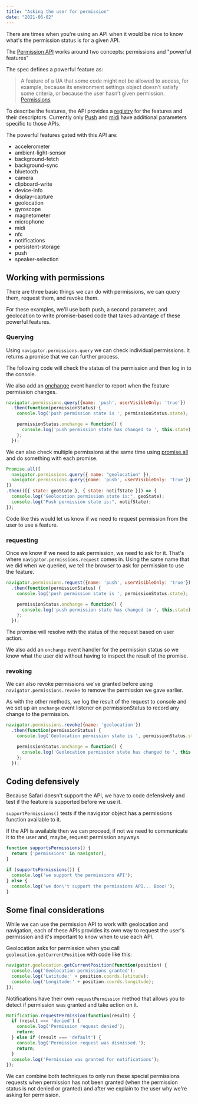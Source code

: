 ```yaml
---
title: "Asking the user for permission"
date: "2021-06-02"
---
```


There are times when you're using an API when it would be nice to know what's the permission status is for a given API.

The [Permission API](https://w3c.github.io/permissions/) works around two concepts: permissions and "powerful features"

The spec defines a powerful feature as:

> A feature of a UA that some code might not be allowed to access, for example, because its environment settings object doesn’t satisfy some criteria, or because the user hasn’t given permission. [Permissions](https://w3c.github.io/permissions/#definitions)

To describe the features, the API provides a [registry](https://w3c.github.io/permissions/#permission-registry) for the features and their descriptors. Currently only [Push](https://w3c.github.io/permissions/#h-push) and [midi](https://w3c.github.io/permissions/#h-midi) have additional parameters specific to those APIs.

The powerful features gated with this API are:

- accelerometer
- ambient-light-sensor
- background-fetch
- background-sync
- bluetooth
- camera
- clipboard-write
- device-info
- display-capture
- geolocation
- gyroscope
- magnetometer
- microphone
- midi
- nfc
- notifications
- persistent-storage
- push
- speaker-selection

## Working with permissions

There are three basic things we can do with permissions, we can query them, request them, and revoke them.

For these examples, we'll use both push, a second parameter, and geolocation to write promise-based code that takes advantage of these powerful features.

### Querying

Using `navigator.permissions.query` we can check individual permissions. It returns a promise that we can further process.

The following code will check the status of the permission and then log in to the console.

We also add an [onchange](https://developer.mozilla.org/en-US/docs/Web/API/GlobalEventHandlers/onchange) event handler to report when the feature permission changes.

```js
navigator.permissions.query({name: 'push', userVisibleOnly: 'true'})
  .then(function(permissionStatus) {
    console.log('push permission state is ', permissionStatus.state);

    permissionStatus.onchange = function() {
      console.log('push permission state has changed to ', this.state);
    };
  });
```

We can also check multiple permissions at the same time using [promise.all](https://developer.mozilla.org/en-US/docs/Web/JavaScript/Reference/Global_Objects/Promise/all) and do something with each promise.

```js
Promise.all([
  navigator.permissions.query({ name: "geolocation" }),
  navigator.permissions.query({name: 'push', userVisibleOnly: 'true'})
])
.then(([{ state: geoState }, { state: notifState }]) => {
  console.log("Geolocation permission state is:", geoState);
  console.log("Push permission state is:", notifState);
});
```

Code like this would let us know if we need to request permission from the user to use a feature.

### requesting

Once we know if we need to ask permission, we need to ask for it. That's where `navigator.permissions.request` comes in. Using the same name that we did when we queried, we tell the browser to ask for permission to use the feature.

```js
navigator.permissions.request({name: 'push', userVisibleOnly: 'true'})
  .then(function(permissionStatus) {
    console.log('push permission state is ', permissionStatus.state);

    permissionStatus.onchange = function() {
      console.log('push permission state has changed to ', this.state);
    };
  });
```

The promise will resolve with the status of the request based on user action.

We also add an `onchange` event handler for the permission status so we know what the user did without having to inspect the result of the promise.

### revoking

We can also revoke permissions we've granted before using `navigator.permissions.revoke` to remove the permission we gave earlier.

As with the other methods, we log the result of the request to console and we set up an `onchange` event listener on permissionStatus to record any change to the permission.

```js
navigator.permissions.revoke({name: 'geolocation'})
  .then(function(permissionStatus) {
    console.log('Geolocation permission state is ', permissionStatus.state);

    permissionStatus.onchange = function() {
      console.log('Geolocation permission state has changed to ', this.state);
    };
  });
```

## Coding defensively

Because Safari doesn't support the API, we have to code defensively and test if the feature is supported before we use it.

`supportPermissions()` tests if the navigator object has a permissions function available to it.

If the API is available then we can proceed, if not we need to communicate it to the user and, maybe, request permission anyways.

```js
function supportsPermissions() {
  return ('permissions' in navigator);
}

if (supportsPermissions()) {
  console.log('we support the permissions API');
} else {
  console.log('we don\'t support the permissions API... Booo!');
}
```

## Some final considerations

While we can use the permission API to work with geolocation and navigation, each of these APIs provides its own way to request the user's permission and it's important to know when to use each API.

Geolocation asks for permission when you call `geolocation.getCurrentPosition` with code like this:

```js
navigator.geolocation.getCurrentPosition(function(position) {
  console.log('Geolocation permissions granted');
  console.log('Latitude:' + position.coords.latitude);
  console.log('Longitude:' + position.coords.longitude);
});
```

Notifications have their own `requestPermission` method that allows you to detect if permission was granted and take action on it.

```js
Notification.requestPermission(function(result) {
  if (result === 'denied') {
    console.log('Permission request denied');
    return;
  } else if (result === 'default') {
    console.log('Permission request was dismissed.');
    return;
  }
  console.log('Permission was granted for notifications');
});
```

We can combine both techniques to only run these special permissions requests when permission has not been granted (when the permission status is not denied or granted) and after we explain to the user why we're asking for permission.
